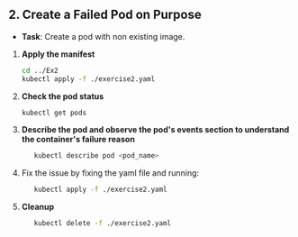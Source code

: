 ## 2. **Create a Failed Pod on Purpose**

- **Task**: Create a pod  with non existing image.

1. **Apply the manifest**
   ```bash
   cd ../Ex2
   kubectl apply -f ./exercise2.yaml
   ```
2. **Check the pod status**
   ```bash
   kubectl get pods 
   ```
3. **Describe the pod and observe the pod's events section to understand the container's failure reason**
   ```bash
      kubectl describe pod <pod_name>
   ```
4. Fix the issue by fixing the yaml file and running:
   ```bash
      kubectl apply -f ./exercise2.yaml
   ```
5. **Cleanup**
   ```bash
      kubectl delete -f ./exercise2.yaml
   ```